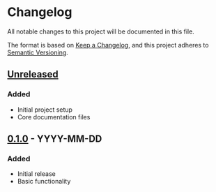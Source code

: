 # Changelog

All notable changes to this project will be documented in this file.

The format is based on [Keep a Changelog](https://keepachangelog.com/en/1.0.0/),
and this project adheres to [Semantic Versioning](https://semver.org/spec/v2.0.0.html).

## [Unreleased]

### Added
- Initial project setup
- Core documentation files

## [0.1.0] - YYYY-MM-DD

### Added
- Initial release
- Basic functionality

[Unreleased]: https://github.com/yourusername/opensource-starter/compare/v0.1.0...HEAD
[0.1.0]: https://github.com/yourusername/opensource-starter/releases/tag/v0.1.0
